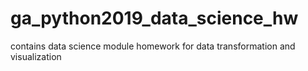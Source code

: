 # ga_python2019_data_science_hw
contains data science module homework for data transformation and visualization
